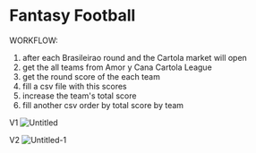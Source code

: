 # Fantasy Football 

WORKFLOW:
1. after each Brasileirao round and the Cartola market will open
2. get the all teams from Amor y Cana Cartola League
3. get the round score of the each team
4. fill a csv file with this scores
5. increase the team's total score
6. fill another csv order by total score by team

V1
![Untitled](https://github.com/rafaelbezerra195/fantasy-football/assets/5973534/d2c06a2f-7e1a-4672-9e0b-14521a73efd7)

V2
![Untitled-1](https://github.com/rafaelbezerra195/fantasy-football/assets/5973534/b0cd4d96-f092-4992-a757-eadefc95b219)
